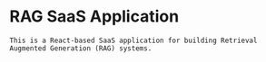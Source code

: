 # RAG SaaS Application

    This is a React-based SaaS application for building Retrieval Augmented Generation (RAG) systems.
